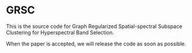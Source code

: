 # GRSC
This is the source code for Graph Regularized Spatial-spectral Subspace Clustering for Hyperspectral Band Selection.

When the paper is accepted, we will release the code as soon as possible.
